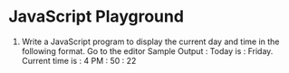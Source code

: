 # JavaScript Playground


1. Write a JavaScript program to display the current day and time in the following format. Go to the editor
Sample Output : Today is : Friday. 
Current time is : 4 PM : 50 : 22